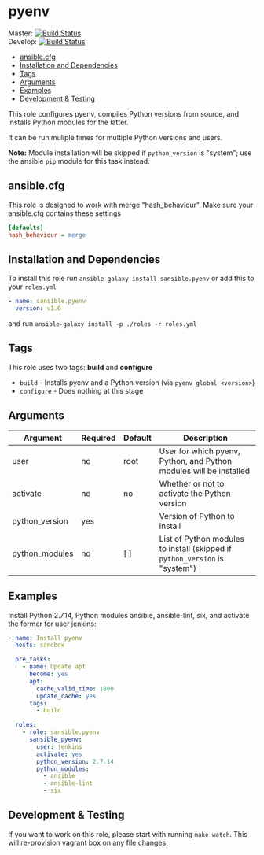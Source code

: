 # pyenv

Master: [![Build Status](https://travis-ci.org/sansible/pyenv.svg?branch=master)](https://travis-ci.org/sansible/pyenv)  
Develop: [![Build Status](https://travis-ci.org/sansible/pyenv.svg?branch=develop)](https://travis-ci.org/sansible/pyenv)

* [ansible.cfg](#ansible-cfg)
* [Installation and Dependencies](#installation-and-dependencies)
* [Tags](#tags)
* [Arguments](#Arguments)
* [Examples](#examples)
* [Development & Testing](#development---testing)

This role configures pyenv, compiles Python versions from source, and installs Python modules for the latter.

It can be run muliple times for multiple Python versions and users.

**Note:** Module installation will be skipped if `python_version` is "system"; use the ansible `pip` module for this task instead.


## ansible.cfg

This role is designed to work with merge "hash_behaviour". Make sure your
ansible.cfg contains these settings

```INI
[defaults]
hash_behaviour = merge
```


## Installation and Dependencies

To install this role run `ansible-galaxy install sansible.pyenv`
or add this to your `roles.yml`

```YAML
- name: sansible.pyenv
  version: v1.0
```

and run `ansible-galaxy install -p ./roles -r roles.yml`


## Tags

This role uses two tags: **build** and **configure**

* `build` - Installs pyenv and a Python version (via `pyenv global <version>`)
* `configure` - Does nothing at this stage

## Arguments

Argument | Required | Default | Description
---------|----------|---------|------------
user | no | root | User for which pyenv, Python, and Python modules will be installed
activate | no | no | Whether or not to activate the Python version
python_version | yes |  | Version of Python to install
python_modules | no | [ ] | List of Python modules to install (skipped if `python_version` is "system")


## Examples

Install Python 2.7.14, Python modules ansible, ansible-lint, six, and activate the former for user jenkins:

```YAML
- name: Install pyenv
  hosts: sandbox

  pre_tasks:
    - name: Update apt
      become: yes
      apt:
        cache_valid_time: 1800
        update_cache: yes
      tags:
        - build

  roles:
    - role: sansible.pyenv
      sansible_pyenv:
        user: jenkins
        activate: yes
        python_version: 2.7.14
        python_modules:
          - ansible
          - ansible-lint
          - six
```


## Development & Testing

If you want to work on this role, please start with running
`make watch`. This will re-provision vagrant box on any file changes.
